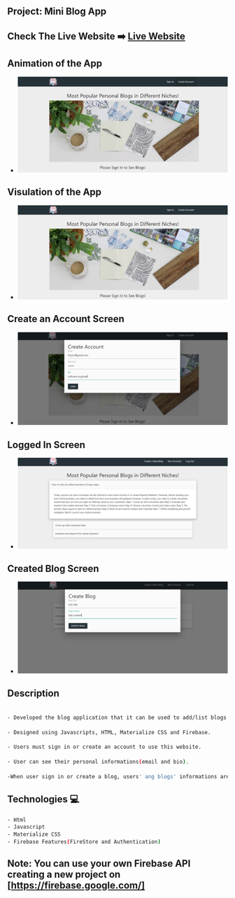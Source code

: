 

## Project: Mini Blog App

## Check The Live Website :arrow_right: [Live Website](https://mini-blog-website.netlify.app/)

## Animation of the App

- ![image](./blog-app.gif)

## Visulation of the App

- ![image](./logged-out.png)

## Create an Account Screen
- ![image](./created-account.png)

## Logged In Screen
- ![image](./logged-in.png)


## Created Blog Screen
- ![image](./created-blog.png)


## Description
```bash

- Developed the blog application that it can be used to add/list blogs.

- Designed using Javascripts, HTML, Materialize CSS and Firebase.

- Users must sign in or create an account to use this website.

- User can see their personal informations(email and bio).

-When user sign in or create a blog, users' ang blogs' informations are stored on Firebase.
```


## Technologies 💻
```bash
- Html
- Javascript
- Materialize CSS
- Firebase Features(FireStore and Authentication)
```
## Note: You can use your own Firebase API creating a new project on [https://firebase.google.com/]
